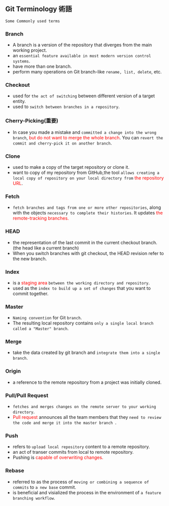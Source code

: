 ## Git Terminology 術語

`Some Commonly used terms`

### Branch
- A branch is a version of the repository that diverges from the main working project.
- an `essential feature available in most modern version control systems`.
- have more than one branch.
- perform many operations on Git branch-like `rename, list, delete`, etc.

### Checkout
- used for `the act of switching` between different version of a target entity.
- used to `switch between branches in a repository`.

### Cherry-Picking(重要) 
- In case you made a mistake and `committed a change into the wrong branch`, <font color="red">but do not want to merge the whole branch</font>. You can `revert the commit and cherry-pick it on another branch`.

### Clone
- used to make a copy of the target repository or clone it.
- want to copy of my repository from GitHub,the tool `allows creating a local copy of repository on your local directory from` <font color="red">the repository URL</font>.

### Fetch 
- `fetch branches and tags from one or more other repositories`, along with the objects `necessary to complete their histories`. It updates <font color="red">the remote-tracking branches.</font>

### HEAD
- the representation of the last commit in the current checkout branch.(the head like a current branch)
- When you switch branches with git checkout, the HEAD revision refer to the new branch.

### Index
- is a <font color="red">staging area</font> `between the working directory and repository`.
- used as the `index to build up a set of changes` that you want to commit together.


### Master
- `Naming convention` for Git `branch`.
- The resulting local repository contains `only a single local branch called a "Master" branch`.

### Merge
- take the data created by git branch and `integrate them into a single branch`.

### Origin
- a reference to the remote repository from a project was initially cloned.

### Pull/Pull Request
- `fetches and merges changes on the remote server to your working directory`.
- <font color="red">Pull request</font> announces all the team members that they `need to review the code and merge it into the master branch `.

### Push
- refers to `upload local repository` content to a remote repository.
- an act of transer commits from local to remote repository.
- Pushing is <font color="red">capable of overwriting changes.</font>

### Rebase
- referred to as the process of `moving or combining a sequence of commits` to `a new base` commit.
- is beneficial and visialized the process in the environment of `a feature branching workflow`.

